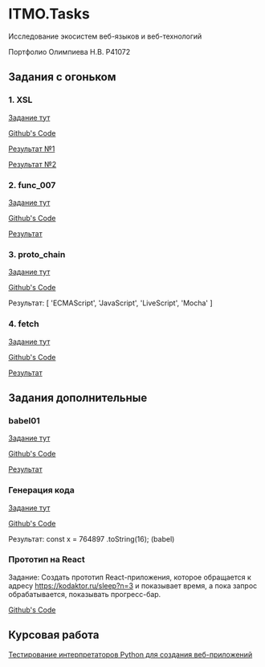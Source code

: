 # ITMO.Tasks
Исследование экосистем веб-языков и веб-технологий

Портфолио Олимпиева Н.В. P41072

## Задания с огоньком
### 1. XSL
[Задание тут](https://kodaktor.ru/g/xsl_intro)

[Github's Code](https://github.com/chiziwe-2-0/chiziwe-2-0.github.io/tree/main/XSL)

[Результат №1](https://chiziwe-2-0.github.io/XSL/task_1.xml)  

[Результат №2](https://chiziwe-2-0.github.io/XSL/task_2.xml)  

### 2. func_007
[Задание тут](https://kodaktor.ru/func_007)

[Github's Code](https://github.com/chiziwe-2-0/chiziwe-2-0.github.io/tree/main/func_007)

[Результат](https://chiziwe-2-0.github.io/func_007/)  

### 3. proto_chain
[Задание тут](https://kodaktor.ru/g/proto_chain)

[Github's Code](https://github.com/chiziwe-2-0/chiziwe-2-0.github.io/tree/main/proto_chain)

Результат: [ 'ECMAScript', 'JavaScript', 'LiveScript', 'Mocha' ]

### 4. fetch
[Задание тут](https://kodaktor.ru/async_tasks)

[Github's Code](https://github.com/chiziwe-2-0/chiziwe-2-0.github.io/tree/main/fetch)

[Результат](https://chiziwe-2-0.github.io/fetch/)  


## Задания дополнительные

### babel01
[Задание тут](https://kodaktor.ru/babel01)

[Github's Code](https://github.com/chiziwe-2-0/chiziwe-2-0.github.io/tree/main/babel01)

[Результат](https://chiziwe-2-0.github.io/babel01/)  

### Генерация кода
[Задание тут](https://node-server.online/m/mod/forum/view.php?id=354)

[Github's Code](https://github.com/chiziwe-2-0/chiziwe-2-0.github.io/tree/main/generate_code)

Результат: const x = 764897 .toString(16); (babel)

### Прототип на React
Задание:
Создать прототип React-приложения, которое обращается к адресу https://kodaktor.ru/sleep?n=3 и показывает время, а пока запрос обрабатывается, показывать прогресс-бар.

[Github's Code](https://github.com/chiziwe-2-0/chiziwe-2-0.github.io/tree/main/react)

## Курсовая работа
[Тестирование интерпретаторов Python для создания веб-приложений](https://drive.google.com/file/d/1QXOqBW_jjPM5Awrf31sU16xXAkl_Jgi_/view?usp=sharing)
